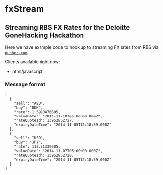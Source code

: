 # fxStream

## Streaming RBS FX Rates for the Deloitte GoneHacking Hackathon


Here we have example code to hook up to streaming FX rates from RBS via [`pusher.com`](http://pusher.com).

Clients available right now:

* html/javascript

### Message format

    [
      {
        "sell": "AED",
        "buy": "DKK",
        "rate": 1.5920476605,
        "valueDate": "2014-11-10T05:00:00.000Z",
        "rateQuoteId": 13952852727,
        "expiryDateTime": "2014-11-05T12:18:59.000Z"
      },
      {
        "sell": "USD",
        "buy": "JPY",
        "rate": 112.51339605,
        "valueDate": "2014-11-07T05:00:00.000Z",
        "rateQuoteId": 13952852728,
        "expiryDateTime": "2014-11-05T12:18:59.000Z"
      }
    ]
